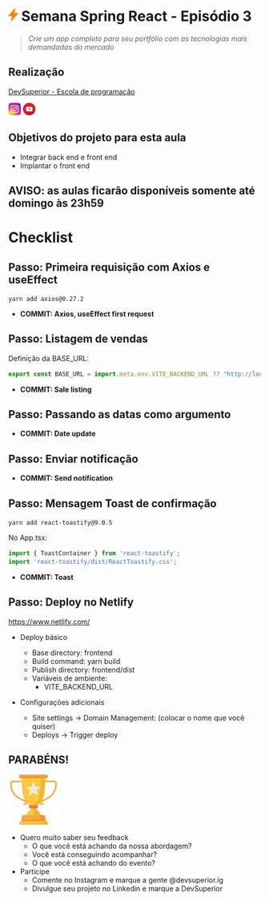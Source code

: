 # ![DevSuperior logo](https://raw.githubusercontent.com/devsuperior/bds-assets/main/ds/devsuperior-logo-small.png) Semana Spring React - Episódio 3
>  *Crie um app completo para seu portfólio com as tecnologias mais demandadas do mercado*

## Realização
[DevSuperior - Escola de programação](https://devsuperior.com.br)

[![DevSuperior no Instagram](https://raw.githubusercontent.com/devsuperior/bds-assets/main/ds/ig-icon.png)](https://instagram.com/devsuperior.ig)
[![DevSuperior no Youtube](https://raw.githubusercontent.com/devsuperior/bds-assets/main/ds/yt-icon.png)](https://youtube.com/devsuperior)

## Objetivos do projeto para esta aula
- Integrar back end e front end
- Implantar o front end

## AVISO: as aulas ficarão disponíveis somente até domingo às 23h59

# Checklist

## Passo: Primeira requisição com Axios e useEffect

```
yarn add axios@0.27.2
```

- **COMMIT: Axios, useEffect first request**

## Passo: Listagem de vendas

Definição da BASE_URL:

```javascript
export const BASE_URL = import.meta.env.VITE_BACKEND_URL ?? "http://localhost:8080";
```

- **COMMIT: Sale listing**

## Passo: Passando as datas como argumento

- **COMMIT: Date update**

## Passo: Enviar notificação

- **COMMIT: Send notification**

## Passo: Mensagem Toast de confirmação

```
yarn add react-toastify@9.0.5
```

No App.tsx:
```javascript
import { ToastContainer } from 'react-toastify';
import 'react-toastify/dist/ReactToastify.css';
```

- **COMMIT: Toast**

## Passo: Deploy no Netlify

https://www.netlify.com/

- Deploy básico
  - Base directory: frontend
  - Build command: yarn build
  - Publish directory: frontend/dist
  - Variáveis de ambiente:
    - VITE_BACKEND_URL

- Configurações adicionais
  - Site settings -> Domain Management: (colocar o nome que você quiser)
  - Deploys -> Trigger deploy


## PARABÉNS!

![Parabéns!](https://raw.githubusercontent.com/devsuperior/bds-assets/main/img/trophy.png)

- Quero muito saber seu feedback
  - O que você está achando da nossa abordagem?
  - Você está conseguindo acompanhar?
  - O que você está achando do evento?
- Participe
  - Comente no Instagram e marque a gente @devsuperior.ig
  - Divulgue seu projeto no Linkedin e marque a DevSuperior
